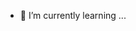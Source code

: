 
- 🌱 I’m currently learning ...


<!---
alirida80/alirida80 is a ✨ special ✨ repository because its `README.md` (this file) appears on your GitHub profile.
You can click the Preview link to take a look at your changes.
--->

